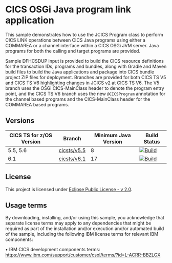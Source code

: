 # CICS OSGi Java program link application

This sample demonstrates how to use the JCICS Program class to perform CICS LINK operations between CICS Java programs using either a COMMAREA or a channel interface within a CICS OSGi JVM server. 
Java programs for both the calling and target programs are provided.

Sample DFHCSDUP input is provided to build the CICS resource definitions for the transaction IDs, programs and bundles, 
along with Gradle and Maven build files to build the Java applications and package into CICS bundle project ZIP files for deployment. 
Branches are provided for both CICS TS V5 and CICS TS V6 highlighting changes in JCICS v2 at CICS TS V6. 
The V5 branch uses the OSGi CICS-MainClass header to denote the program entry point, and the CICS TS V6 branch uses the 
new `@CICSProgram` annotation for the channel based programs and the CICS-MainClass header for the COMMAREA based programs.

## Versions
| CICS TS for z/OS Version | Branch                                 | Minimum Java Version | Build Status |
|--------------------------|----------------------------------------|----------------------|--------------|
| 5.5, 5.6                 | [cicsts/v5.5](/../../tree/cicsts/v5.5) | 8                    | [![Build](https://github.com/cicsdev/cics-java-osgi-link/actions/workflows/java.yaml/badge.svg?branch=cicsts%2Fv5.5)](https://github.com/cicsdev/cics-java-osgi-link/actions/workflows/java.yaml) |
| 6.1                      | [cicsts/v6.1](/../../tree/cicsts/v6.1) | 17                    | [![Build](https://github.com/cicsdev/cics-java-osgi-link/actions/workflows/java.yaml/badge.svg?branch=cicsts%2Fv6.1)](https://github.com/cicsdev/cics-java-osgi-link/actions/workflows/java.yaml) |

## License
This project is licensed under [Eclipse Public License - v 2.0](LICENSE).

## Usage terms
By downloading, installing, and/or using this sample, you acknowledge that separate license terms may apply to any dependencies that might be required as part of the installation and/or execution and/or automated build of the sample, including the following IBM license terms for relevant IBM components:

• IBM CICS development components terms: https://www.ibm.com/support/customer/csol/terms/?id=L-ACRR-BBZLGX
